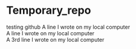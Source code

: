 # Temporary_repo
testing github
A line I wrote on my local computer  
A line I wrote on my local computer  
A 3rd line I wrote on my local computer  

